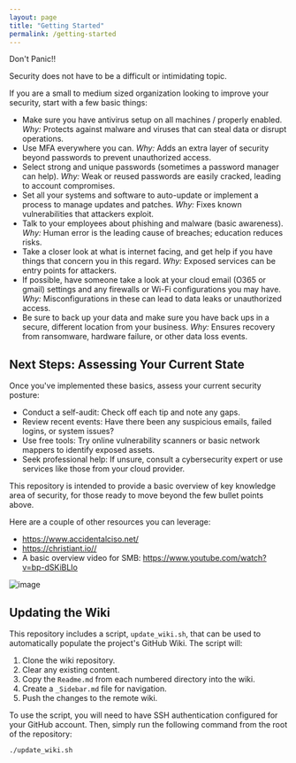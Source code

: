 ```yaml
---
layout: page
title: "Getting Started"
permalink: /getting-started
---
```


Don't Panic!!

Security does not have to be a difficult or intimidating topic.  

If you are a small to medium sized organization looking to improve your security, start with a few basic things:
 - Make sure you have antivirus setup on all machines / properly enabled. *Why:* Protects against malware and viruses that can steal data or disrupt operations.
 - Use MFA everywhere you can. *Why:* Adds an extra layer of security beyond passwords to prevent unauthorized access.
 - Select strong and unique passwords (sometimes a password manager can help). *Why:* Weak or reused passwords are easily cracked, leading to account compromises.
 - Set all your systems and software to auto-update or implement a process to manage updates and patches. *Why:* Fixes known vulnerabilities that attackers exploit.
 - Talk to your employees about phishing and malware (basic awareness). *Why:* Human error is the leading cause of breaches; education reduces risks.
 - Take a closer look at what is internet facing, and get help if you have things that concern you in this regard. *Why:* Exposed services can be entry points for attackers.
 - If possible, have someone take a look at your cloud email (O365 or gmail) settings and any firewalls or Wi-Fi configurations you may have. *Why:* Misconfigurations in these can lead to data leaks or unauthorized access.
 - Be sure to back up your data and make sure you have back ups in a secure, different location from your business. *Why:* Ensures recovery from ransomware, hardware failure, or other data loss events.

## Next Steps: Assessing Your Current State

Once you've implemented these basics, assess your current security posture:
- Conduct a self-audit: Check off each tip and note any gaps.
- Review recent events: Have there been any suspicious emails, failed logins, or system issues?
- Use free tools: Try online vulnerability scanners or basic network mappers to identify exposed assets.
- Seek professional help: If unsure, consult a cybersecurity expert or use services like those from your cloud provider.

This repository is intended to provide a basic overview of key knowledge area of security, for those ready to move beyond the few bullet points above.

Here are a couple of other resources you can leverage:

 - https://www.accidentalciso.net/
 - https://christiant.io//
 - A basic overview video for SMB: https://www.youtube.com/watch?v=bp-dSKiBLIo

![image](https://github.com/user-attachments/assets/07cf6e82-e84e-4bc7-b29f-d9f88e0ead14)

## Updating the Wiki

This repository includes a script, `update_wiki.sh`, that can be used to automatically populate the project's GitHub Wiki. The script will:

1.  Clone the wiki repository.
2.  Clear any existing content.
3.  Copy the `Readme.md` from each numbered directory into the wiki.
4.  Create a `_Sidebar.md` file for navigation.
5.  Push the changes to the remote wiki.

To use the script, you will need to have SSH authentication configured for your GitHub account. Then, simply run the following command from the root of the repository:

```bash
./update_wiki.sh
```
